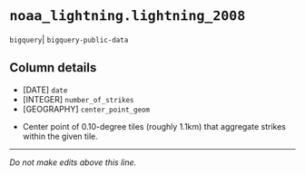 # `noaa_lightning.lightning_2008`
`bigquery`| `bigquery-public-data`

## Column details
* [DATE]      `date`
* [INTEGER]   `number_of_strikes`
* [GEOGRAPHY] `center_point_geom`
 - Center point of 0.10-degree tiles (roughly 1.1km) that aggregate strikes within the given tile.

-------------------------------------------------------------------------------
*Do not make edits above this line.*
